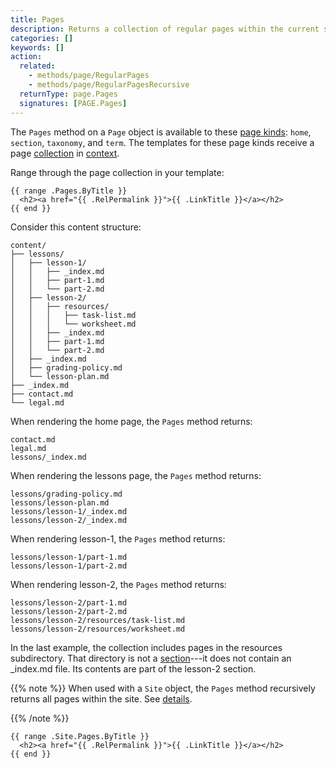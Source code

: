 ```yaml
---
title: Pages
description: Returns a collection of regular pages within the current section, and section pages of immediate descendant sections.
categories: []
keywords: []
action:
  related:
    - methods/page/RegularPages
    - methods/page/RegularPagesRecursive
  returnType: page.Pages
  signatures: [PAGE.Pages]
---
```


The `Pages` method on a `Page` object is available to these [page kinds]: `home`, `section`, `taxonomy`, and `term`. The templates for these page kinds receive a page [collection] in [context].

Range through the page collection in your template:

```go-html-template
{{ range .Pages.ByTitle }}
  <h2><a href="{{ .RelPermalink }}">{{ .LinkTitle }}</a></h2>
{{ end }}
```

Consider this content structure:

```text
content/
├── lessons/
│   ├── lesson-1/
│   │   ├── _index.md
│   │   ├── part-1.md
│   │   └── part-2.md
│   ├── lesson-2/
│   │   ├── resources/
│   │   │   ├── task-list.md
│   │   │   └── worksheet.md
│   │   ├── _index.md
│   │   ├── part-1.md
│   │   └── part-2.md
│   ├── _index.md
│   ├── grading-policy.md
│   └── lesson-plan.md
├── _index.md
├── contact.md
└── legal.md
```

When rendering the home page, the `Pages` method returns:

    contact.md
    legal.md
    lessons/_index.md

When rendering the lessons page, the `Pages` method returns:

    lessons/grading-policy.md
    lessons/lesson-plan.md
    lessons/lesson-1/_index.md
    lessons/lesson-2/_index.md

When rendering lesson-1, the `Pages` method returns:

    lessons/lesson-1/part-1.md
    lessons/lesson-1/part-2.md

When rendering lesson-2, the `Pages` method returns:

    lessons/lesson-2/part-1.md
    lessons/lesson-2/part-2.md
    lessons/lesson-2/resources/task-list.md
    lessons/lesson-2/resources/worksheet.md

In the last example, the collection includes pages in the resources subdirectory. That directory is not a [section]---it does not contain an _index.md file. Its contents are part of the lesson-2 section.

{{% note %}}
When used with a `Site` object, the `Pages` method recursively returns all pages within the site. See&nbsp;[details].

[details]: /methods/site/pages
{{% /note %}}

```go-html-template
{{ range .Site.Pages.ByTitle }}
  <h2><a href="{{ .RelPermalink }}">{{ .LinkTitle }}</a></h2>
{{ end }}
```

[collection]: /getting-started/glossary/#collection
[context]: /getting-started/glossary/#context
[page kinds]: /getting-started/glossary/#page-kind
[section]: /getting-started/glossary/#section
